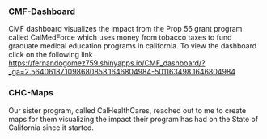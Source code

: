 ### CMF-Dashboard 
CMF dashboard visualizes the impact from the Prop 56 grant program called CalMedForce which uses money from tobacco taxes to fund graduate medical education programs in california. To view the dashboard click on the following link https://fernandogomez759.shinyapps.io/CMF_dashboard/?_ga=2.56406187.1098680858.1646804984-501163498.1646804984

### CHC-Maps
Our sister program, called CalHealthCares, reached out to me to create maps for them visualizing the impact their program has had on the State of California since it started. 
